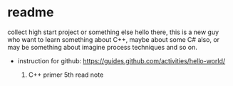 # readme
collect high start project or something else
hello there, this is a new guy who want to learn something about C++, maybe about some C# also, or may be something about imagine process techniques and so on.
- instruction for github:
  https://guides.github.com/activities/hello-world/
  
  1. C++ primer 5th  read note
